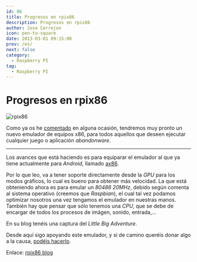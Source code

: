 ```yaml
---
id: 86
title: Progresos en rpix86
description: Progresos en rpix86
author: Jose Cerrejon
icon: pen-to-square
date: 2013-03-01 09:15:00
prev: /es/
next: false
category:
  - Raspberry PI
tag:
  - Raspberry PI
---
```


# Progresos en rpix86

![rpix86](/images/sysinfo.jpg)

Como ya os he [comentado](/post.php?id=59) en alguna ocasión, tendremos muy pronto un nuevo emulador de equipos x86, para todos aquellos que deseen ejecutar cualquier juego o aplicación *abandonware*.

- - -
Los avances que está haciendo es para equiparar el emulador al que ya tiene actualmente para *Android*, llamado [ax86](http://ax86.patrickaalto.com/ablog.html).

Por lo que leo, va a tener soporte directamente desde la *GPU* para los modos gráficos, lo cual es bueno para obtener más velocidad. La que está obteniendo ahora es para emular un *80486 20MHz*, debido según comenta al sistema operativo (creemos que *Raspbian*), el cual tal vez podamos optimizar nosotros una vez tengamos el emulador en nuestras manos. También hay que pensar que sólo tenemos una *CPU*, que se debe de encargar de todos los procesos de imágen, sonido, entrada,...

En su blog tenéis una captura del *Little Big Adventure*.

Desde aquí sigo apoyando este emulador, y si de camino queréis donar algo a la causa, [podéis hacerlo](http://dsx86.patrickaalto.com/index.html).

Enlace: [rpix86 blog](http://rpix86.patrickaalto.com/rblog.html)